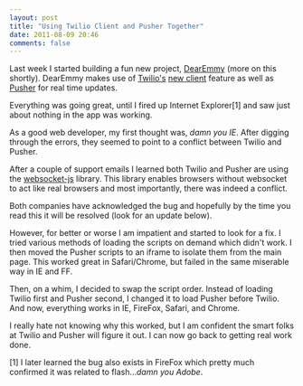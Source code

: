 ```yaml
---
layout: post
title: "Using Twilio Client and Pusher Together"
date: 2011-08-09 20:46
comments: false
---
```


Last week I started building a fun new project, [DearEmmy](http://www.dearemmy.com) (more on this shortly). DearEmmy makes use of [Twilio's](http://twilio.com) [new client](http://www.twilio.com/api/client) feature as well as [Pusher](http://pusherapp.com) for real time updates. 

Everything was going great, until I fired up Internet Explorer[1] and saw just about nothing in the app was working.

<!--more-->

As a good web developer, my first thought was, _damn you IE_. After digging through the errors, they seemed to point to a conflict between Twilio and Pusher. 

After a couple of support emails I learned both Twilio and Pusher are using the [websocket-js](https://github.com/gimite/web-socket-js) library. This library enables browsers without websocket to act like real browsers and most importantly, there was indeed a conflict. 

Both companies have acknowledged the bug and hopefully by the time you read this it will be resolved (look for an update below).

However, for better or worse I am impatient and started to look for a fix. I tried various methods of loading the scripts on demand which didn't work. I then moved the Pusher scripts to an iframe to isolate them from the main page. This worked great in Safari/Chrome, but failed in the same miserable way in IE and FF. 

Then, on a whim, I decided to swap the script order. Instead of loading Twilio first and Pusher second, I changed it to load Pusher before Twilio.  And now, everything works in IE, FireFox, Safari, and Chrome.

I really hate not knowing why this worked, but I am confident the smart folks at Twilio and Pusher will figure it out. I can now go back to getting real work done. 

[1] I  later learned the bug also exists in FireFox which pretty much confirmed it was related to flash..._damn you Adobe_.
